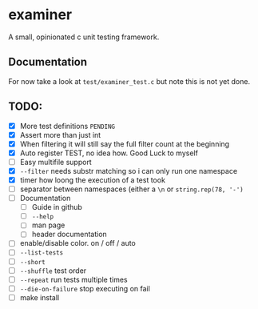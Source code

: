 # examiner

A small, opinionated c unit testing framework.

## Documentation

For now take a look at `test/examiner_test.c` but note this is not yet done.

## TODO:

- [x] More test definitions `PENDING`
- [x] Assert more than just int
- [x] When filtering it will still say the full filter count at the beginning
- [x] Auto register TEST, no idea how. Good Luck to myself
- [ ] Easy multifile support
- [x] `--filter` needs substr matching so i can only run one namespace
- [x] timer how loong the execution of a test took
- [ ] separator between namespaces (either a `\n` or `string.rep(78, '-')`
- [ ] Documentation
  - [ ] Guide in github
  - [ ] `--help`
  - [ ] man page
  - [ ] header documentation
- [ ] enable/disable color. on / off / auto
- [ ] `--list-tests`
- [ ] `--short`
- [ ] `--shuffle` test order
- [ ] `--repeat` run tests multiple times
- [ ] `--die-on-failure` stop executing on fail
- [ ] make install
